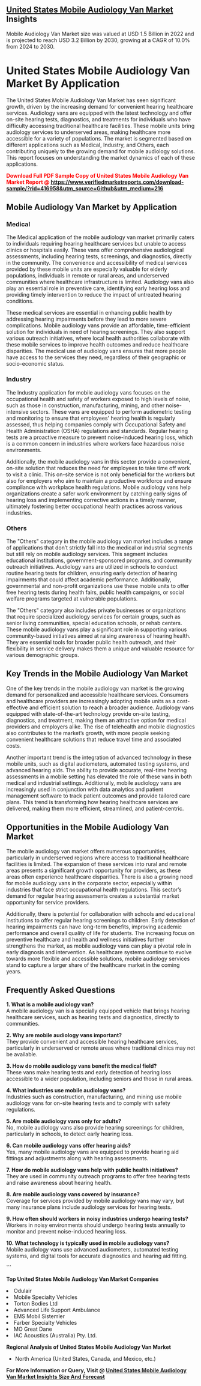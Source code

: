 <h2><a href="https://www.verifiedmarketreports.com/download-sample/?rid=416958&amp;utm_source=Github&amp;utm_medium=216" target="_blank">United States Mobile Audiology Van Market</a> Insights</h2><p>Mobile Audiology Van Market size was valued at USD 1.5 Billion in 2022 and is projected to reach USD 3.2 Billion by 2030, growing at a CAGR of 10.0% from 2024 to 2030.</p><p><h1>United States Mobile Audiology Van Market By Application</h1><p>The United States Mobile Audiology Van Market has seen significant growth, driven by the increasing demand for convenient hearing healthcare services. Audiology vans are equipped with the latest technology and offer on-site hearing tests, diagnostics, and treatments for individuals who have difficulty accessing traditional healthcare facilities. These mobile units bring audiology services to underserved areas, making healthcare more accessible for a variety of populations. The market is segmented based on different applications such as Medical, Industry, and Others, each contributing uniquely to the growing demand for mobile audiology solutions. This report focuses on understanding the market dynamics of each of these applications.</p><p><strong><p><span class=""><span style="color: #ff0000;"><strong>Download Full PDF Sample Copy of United States Mobile Audiology Van Market Report</strong> @ </span><a href="https://www.verifiedmarketreports.com/download-sample/?rid=416958&amp;utm_source=Github&amp;utm_medium=216" target="_blank">https://www.verifiedmarketreports.com/download-sample/?rid=416958&amp;utm_source=Github&amp;utm_medium=216</a></span></p></strong></p><h2>Mobile Audiology Van Market by Application</h2><h3>Medical</h3><p>The Medical application of the mobile audiology van market primarily caters to individuals requiring hearing healthcare services but unable to access clinics or hospitals easily. These vans offer comprehensive audiological assessments, including hearing tests, screenings, and diagnostics, directly in the community. The convenience and accessibility of medical services provided by these mobile units are especially valuable for elderly populations, individuals in remote or rural areas, and underserved communities where healthcare infrastructure is limited. Audiology vans also play an essential role in preventive care, identifying early hearing loss and providing timely intervention to reduce the impact of untreated hearing conditions.</p><p>These medical services are essential in enhancing public health by addressing hearing impairments before they lead to more severe complications. Mobile audiology vans provide an affordable, time-efficient solution for individuals in need of hearing screenings. They also support various outreach initiatives, where local health authorities collaborate with these mobile services to improve health outcomes and reduce healthcare disparities. The medical use of audiology vans ensures that more people have access to the services they need, regardless of their geographic or socio-economic status.</p><h3>Industry</h3><p>The Industry application for mobile audiology vans focuses on the occupational health and safety of workers exposed to high levels of noise, such as those in construction, manufacturing, mining, and other noise-intensive sectors. These vans are equipped to perform audiometric testing and monitoring to ensure that employees' hearing health is regularly assessed, thus helping companies comply with Occupational Safety and Health Administration (OSHA) regulations and standards. Regular hearing tests are a proactive measure to prevent noise-induced hearing loss, which is a common concern in industries where workers face hazardous noise environments.</p><p>Additionally, the mobile audiology vans in this sector provide a convenient, on-site solution that reduces the need for employees to take time off work to visit a clinic. This on-site service is not only beneficial for the workers but also for employers who aim to maintain a productive workforce and ensure compliance with workplace health regulations. Mobile audiology vans help organizations create a safer work environment by catching early signs of hearing loss and implementing corrective actions in a timely manner, ultimately fostering better occupational health practices across various industries.</p><h3>Others</h3><p>The "Others" category in the mobile audiology van market includes a range of applications that don’t strictly fall into the medical or industrial segments but still rely on mobile audiology services. This segment includes educational institutions, government-sponsored programs, and community outreach initiatives. Audiology vans are utilized in schools to conduct routine hearing tests for children, ensuring early detection of hearing impairments that could affect academic performance. Additionally, governmental and non-profit organizations use these mobile units to offer free hearing tests during health fairs, public health campaigns, or social welfare programs targeted at vulnerable populations.</p><p>The "Others" category also includes private businesses or organizations that require specialized audiology services for certain groups, such as senior living communities, special education schools, or rehab centers. These mobile audiology vans play a significant role in supporting various community-based initiatives aimed at raising awareness of hearing health. They are essential tools for broader public health outreach, and their flexibility in service delivery makes them a unique and valuable resource for various demographic groups.</p><h2>Key Trends in the Mobile Audiology Van Market</h2><p>One of the key trends in the mobile audiology van market is the growing demand for personalized and accessible healthcare services. Consumers and healthcare providers are increasingly adopting mobile units as a cost-effective and efficient solution to reach a broader audience. Audiology vans equipped with state-of-the-art technology provide on-site testing, diagnostics, and treatment, making them an attractive option for medical providers and employers alike. The rise of telehealth and mobile diagnostics also contributes to the market’s growth, with more people seeking convenient healthcare solutions that reduce travel time and associated costs.</p><p>Another important trend is the integration of advanced technology in these mobile units, such as digital audiometers, automated testing systems, and advanced hearing aids. The ability to provide accurate, real-time hearing assessments in a mobile setting has elevated the role of these vans in both medical and industrial settings. Additionally, mobile audiology vans are increasingly used in conjunction with data analytics and patient management software to track patient outcomes and provide tailored care plans. This trend is transforming how hearing healthcare services are delivered, making them more efficient, streamlined, and patient-centric.</p><h2>Opportunities in the Mobile Audiology Van Market</h2><p>The mobile audiology van market offers numerous opportunities, particularly in underserved regions where access to traditional healthcare facilities is limited. The expansion of these services into rural and remote areas presents a significant growth opportunity for providers, as these areas often experience healthcare disparities. There is also a growing need for mobile audiology vans in the corporate sector, especially within industries that face strict occupational health regulations. This sector’s demand for regular hearing assessments creates a substantial market opportunity for service providers.</p><p>Additionally, there is potential for collaboration with schools and educational institutions to offer regular hearing screenings to children. Early detection of hearing impairments can have long-term benefits, improving academic performance and overall quality of life for students. The increasing focus on preventive healthcare and health and wellness initiatives further strengthens the market, as mobile audiology vans can play a pivotal role in early diagnosis and intervention. As healthcare systems continue to evolve towards more flexible and accessible solutions, mobile audiology services stand to capture a larger share of the healthcare market in the coming years.</p><h2>Frequently Asked Questions</h2><p><strong>1. What is a mobile audiology van?</strong><br> A mobile audiology van is a specially equipped vehicle that brings hearing healthcare services, such as hearing tests and diagnostics, directly to communities.</p><p><strong>2. Why are mobile audiology vans important?</strong><br> They provide convenient and accessible hearing healthcare services, particularly in underserved or remote areas where traditional clinics may not be available.</p><p><strong>3. How do mobile audiology vans benefit the medical field?</strong><br> These vans make hearing tests and early detection of hearing loss accessible to a wider population, including seniors and those in rural areas.</p><p><strong>4. What industries use mobile audiology vans?</strong><br> Industries such as construction, manufacturing, and mining use mobile audiology vans for on-site hearing tests and to comply with safety regulations.</p><p><strong>5. Are mobile audiology vans only for adults?</strong><br> No, mobile audiology vans also provide hearing screenings for children, particularly in schools, to detect early hearing loss.</p><p><strong>6. Can mobile audiology vans offer hearing aids?</strong><br> Yes, many mobile audiology vans are equipped to provide hearing aid fittings and adjustments along with hearing assessments.</p><p><strong>7. How do mobile audiology vans help with public health initiatives?</strong><br> They are used in community outreach programs to offer free hearing tests and raise awareness about hearing health.</p><p><strong>8. Are mobile audiology vans covered by insurance?</strong><br> Coverage for services provided by mobile audiology vans may vary, but many insurance plans include audiology services for hearing tests.</p><p><strong>9. How often should workers in noisy industries undergo hearing tests?</strong><br> Workers in noisy environments should undergo hearing tests annually to monitor and prevent noise-induced hearing loss.</p><p><strong>10. What technology is typically used in mobile audiology vans?</strong><br> Mobile audiology vans use advanced audiometers, automated testing systems, and digital tools for accurate diagnostics and hearing aid fitting.</p>```</p><p><strong>Top United States Mobile Audiology Van Market Companies</strong></p><div data-test-id=""><p><li>Odulair</li><li> Mobile Specialty Vehicles</li><li> Torton Bodies Ltd</li><li> Advanced Life Support Ambulance</li><li> EMS Mobil Sistemler</li><li> Farber Specialty Vehicles</li><li> MO Great Dane</li><li> IAC Acoustics (Australia) Pty. Ltd.</li></p><div><strong>Regional Analysis of&nbsp;United States Mobile Audiology Van Market</strong></div><ul><li dir="ltr"><p dir="ltr">North America&nbsp;(United States, Canada, and Mexico, etc.)</p></li></ul><p><strong>For More Information or Query, Visit @&nbsp;</strong><strong><a href="https://www.verifiedmarketreports.com/product/mobile-audiology-van-market/?utm_source=Github&amp;utm_medium=216" target="_blank">United States Mobile Audiology Van Market Insights Size And Forecast</a></strong></p></div>

